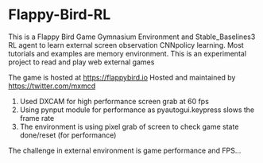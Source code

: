 # Flappy-Bird-RL

This is a Flappy Bird Game Gymnasium Environment and Stable_Baselines3 RL agent to learn external screen observation CNNpolicy learning.
Most tutorials and examples are memory environment. This is an experimental project to read and play web external games

The game is hosted at https://flappybird.io
Hosted and maintained by https://twitter.com/mxmcd



1. Used DXCAM for high performance screen grab at 60 fps
2. Using pynput module for performance  as pyautogui.keypress slows the frame rate
3. The environment is using pixel grab of screen to check game state done/reset (for performance)

The challenge in external environment is game performance and FPS... 


   
